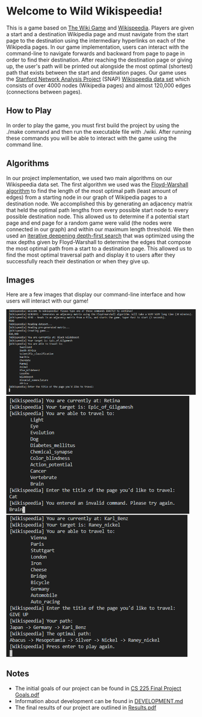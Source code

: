 # Welcome to Wild Wikispeedia!

This is a game based on [The Wiki Game](https://www.thewikigame.com/group) and [Wikispeedia](https://dlab.epfl.ch/wikispeedia/play/). Players are given a start and a destination Wikipedia page and must navigate from the start page to the destination using the intermediary hyperlinks on each of the Wikipedia pages. In our game implementation, users can interact with the command-line to navigate forwards and backward from page to page in order to find their destination. After reaching the destination page or giving up, the user's path will be printed out alongside the most optimal (shortest) path that exists between the start and destination pages. Our game uses the [Stanford Network Analysis Project](https://snap.stanford.edu/index.html) (SNAP) [Wikispeedia data set](https://snap.stanford.edu/data/wikispeedia.html) which consists of over 4000 nodes (Wikipedia pages) and almost 120,000 edges (connections between pages).

## How to Play
In order to play the game, you must first build the project by using the ./make command and then run the executable file with ./wiki. After running these commands you will be able to interact with the game using the command line.

## Algorithms
In our project implementation, we used two main algorithms on our Wikispeedia data set. The first algorithm we used was the [Floyd-Warshall algorithm](https://en.wikipedia.org/wiki/Floyd%E2%80%93Warshall_algorithm) to find the length of the most optimal path (least amount of edges) from a starting node in our graph of Wikipedia pages to a destination node. We accomplished this by generating an adjacency matrix that held the optimal path lengths from every possible start node to every possible destination node. This allowed us to determine if a potential start page and end page for a random game were valid (the nodes were connected in our graph) and within our maximum length threshold. We then used an [iterative deepening depth-first search](https://en.wikipedia.org/wiki/Iterative_deepening_depth-first_search) that was optimized using the max depths given by Floyd-Warshall to determine the edges that compose the most optimal path from a start to a destination page. This allowed us to find the most optimal traversal path and display it to users after they successfully reach their destination or when they give up. 

## Images
Here are a few images that display our command-line interface and how users will interact with our game!

![](images/Wikispeedia1.PNG)
![](images/Wikispeedia2.PNG)
![](images/Wikispeedia3.PNG)

## Notes
- The initial goals of our project can be found in [CS 225 Final Project Goals.pdf](https://github-dev.cs.illinois.edu/cs225-fa20/muhila2-aidants2-ckesan2-sarishd2/blob/master/CS%20225%20Final%20Project%20Goals.pdf)
- Information about development can be found in [DEVELOPMENT.md](https://github-dev.cs.illinois.edu/cs225-fa20/muhila2-aidants2-ckesan2-sarishd2/blob/master/DEVELOPMENT.md)
- The final results of our project are outlined in [Results.pdf](https://github-dev.cs.illinois.edu/cs225-fa20/muhila2-aidants2-ckesan2-sarishd2/blob/master/RESULTS.pdf)
